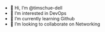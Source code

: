 - 👋 Hi, I’m @timschue-dell
- 👀 I’m interested in DevOps
- 🌱 I’m currently learning Github
- 💞️ I’m looking to collaborate on Networking


<!---
timschue-dell/timschue-dell is a ✨ special ✨ repository because its `README.md` (this file) appears on your GitHub profile.
You can click the Preview link to take a look at your changes.
--->

